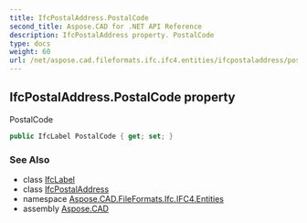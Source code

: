 ```yaml
---
title: IfcPostalAddress.PostalCode
second_title: Aspose.CAD for .NET API Reference
description: IfcPostalAddress property. PostalCode
type: docs
weight: 60
url: /net/aspose.cad.fileformats.ifc.ifc4.entities/ifcpostaladdress/postalcode/
---
```

## IfcPostalAddress.PostalCode property

PostalCode

```csharp
public IfcLabel PostalCode { get; set; }
```

### See Also

* class [IfcLabel](../../../aspose.cad.fileformats.ifc.ifc4.types/ifclabel/)
* class [IfcPostalAddress](../)
* namespace [Aspose.CAD.FileFormats.Ifc.IFC4.Entities](../../ifcpostaladdress/)
* assembly [Aspose.CAD](../../../)


